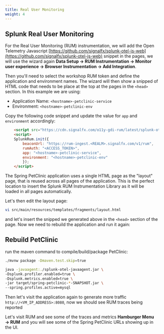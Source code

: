 ```yaml
---
title: Real User Monitoring
weight: 4
---
```


## Splunk Real User Monitoring

For the Real User Monitoring (RUM) instrumentation, we will add the Open Telemetry Javascript [https://github.com/signalfx/splunk-otel-js-web](https://github.com/signalfx/splunk-otel-js-web) snippet in the pages, we will use the wizard again **Data Setup → RUM Instrumentation → Monitor user experience → Browser Instrumentation → Add Integration**.

Then you'll need to select the workshop RUM token and define the application and environment names. The wizard will then show a snipped of HTML code that needs to be place at the top at the pages in the `<head>` section. In this example we are using:

- Application Name: `<hostname>-petclinic-service`
- Environment: `<hostname>-petclinic-env`

Copy the following code snippet and update the value for `app` and `environment` accordingly:

```html
    <script src="https://cdn.signalfx.com/o11y-gdi-rum/latest/splunk-otel-web.js" crossorigin="anonymous"></script>
    <script>
    SplunkRum.init({
        beaconUrl: "https://rum-ingest.<REALM>.signalfx.com/v1/rum",
        rumAuth: "<ACCESS_TOKEN>",
        app: "<hostname>-petclinic-service",
        environment: "<hostname>-petclinic-env"
        });
    </script>
```

The Spring PetClinic application uses a single HTML page as the "layout" page, that is reused across all pages of the application. This is the perfect location to insert the Splunk RUM Instrumentation Library as it will be loaded in all pages automatically.

Let's then edit the layout page:

```bash
vi src/main/resources/templates/fragments/layout.html
```

and let's insert the snipped we generated above in the `<head>` section of the page. Now we need to rebuild the application and run it again:

## Rebuild PetClinic

run the maven command to compile/build/package PetClinic:

```bash
./mvnw package -Dmaven.test.skip=true
```

```bash
java -javaagent:./splunk-otel-javaagent.jar \
-Dsplunk.profiler.enabled=true \
-Dsplunk.metrics.enabled=true \
-jar target/spring-petclinic-*-SNAPSHOT.jar \
--spring.profiles.active=mysql
```

Then let's visit the application again to generate more traffic `http://<VM_IP_ADDRESS>:8080`, now we should see RUM traces being reported

Let's visit RUM and see some of the traces and metrics **Hamburger Menu → RUM** and you will see some of the Spring PetClinic URLs showing up in the UI.

